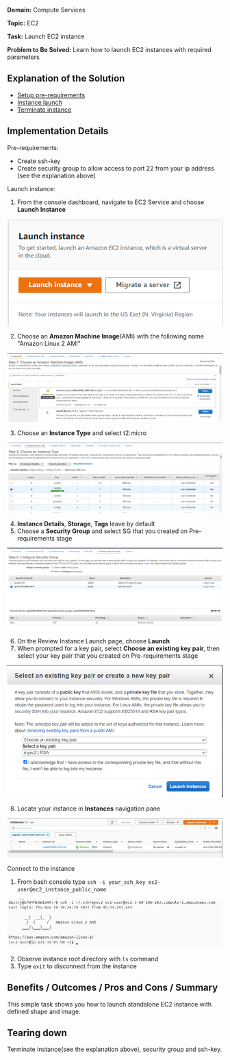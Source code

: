 **Domain:** Compute Services

**Topic:** EC2

**Task:** Launch EC2 instance

**Problem to Be Solved:** Learn how to launch EC2 instances with required parameters

## Explanation of the Solution

- [Setup pre-requirements](https://docs.aws.amazon.com/AWSEC2/latest/UserGuide/get-set-up-for-amazon-ec2.html)
- [Instance launch](https://docs.aws.amazon.com/AWSEC2/latest/UserGuide/EC2_GetStarted.html)
- [Terminate instance](https://docs.aws.amazon.com/AWSEC2/latest/UserGuide/terminating-instances.html)

## Implementation Details

Pre-requirements:

- Create ssh-key
- Create security group to allow access to port 22 from your ip address (see the explanation above)

Launch instance:

1. From the console dashboard, navigate to EC2 Service and choose **Launch Instance**  

![](../images/Launch_Instance.png)

2. Choose an **Amazon Machine Image**(AMI) with the following name "Amazon Linux 2 AMI"

![](../images/AMI.png)

3. Choose an **Instance Type** and select t2.micro

![](../images/t2_micro.png)

4. **Instance Details**, **Storage**, **Tags** leave by default
5. Choose a **Security Group** and select SG that you created on Pre-requirements stage

![](../images/SG.png)

6. On the Review Instance Launch page, choose **Launch**
7. When prompted for a key pair, select **Choose an existing key pair**, then select your key pair that you created on Pre-requirements stage

![](../images/key_pair.png)

8. Locate your instance in **Instances** navigation pane

![](../images/instance.png)

Connect to the instance

1. From bash console type `ssh -i your_ssh_key ec2-user@ec2_instance_public_name`

![](../images/ssh_access.png)

2. Observe instance root directory with `ls` command
3. Type `exit` to disconnect from the instance

## Benefits / Outcomes / Pros and Cons / Summary

This simple task shows you how to launch standalone EC2 instance with defined shape and image.

## Tearing down

Terminate instance(see the explanation above), security group and ssh-key.
